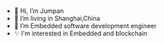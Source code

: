 - 👋 Hi, I’m Jumpan
- 👀 I’m living in Shanghai,China
- 🌱 I’m  Embedded software development engineer
- ✨ I'm interested in Embedded and blockchain 

<!---
Jumpan2306/Jumpan2306 is a ✨ special ✨ repository because its `README.md` (this file) appears on your GitHub profile.
You can click the Preview link to take a look at your changes.
--->
